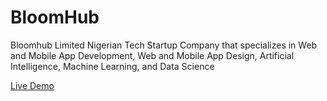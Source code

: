 # BloomHub
Bloomhub Limited Nigerian Tech Startup Company that specializes in Web and Mobile App Development, Web and Mobile App Design, Artificial Intelligence, Machine Learning, and Data Science

[Live Demo](https://bloomhubng.com/)
